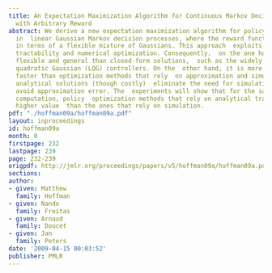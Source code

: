 ```yaml
---
title: An Expectation Maximization Algorithm for Continuous Markov Decision Processes
  with Arbitrary Reward
abstract: We derive a new expectation maximization algorithm for policy optimization
  in  linear Gaussian Markov decision processes, where the reward function is  parameterised
  in terms of a flexible mixture of Gaussians. This approach  exploits both analytical
  tractability and numerical optimization. Consequently,  on the one hand, it is more
  flexible and general than closed-form solutions,  such as the widely used linear
  quadratic Gaussian (LQG) controllers. On the  other hand, it is more accurate and
  faster than optimization methods that rely  on approximation and simulation. Partial
  analytical solutions (though costly)  eliminate the need for simulation and, hence,
  avoid approximation error. The  experiments will show that for the same cost of
  computation, policy  optimization methods that rely on analytical tractability have
  higher value  than the ones that rely on simulation.
pdf: "./hoffman09a/hoffman09a.pdf"
layout: inproceedings
id: hoffman09a
month: 0
firstpage: 232
lastpage: 239
page: 232-239
origpdf: http://jmlr.org/proceedings/papers/v5/hoffman09a/hoffman09a.pdf
sections: 
author:
- given: Matthew
  family: Hoffman
- given: Nando
  family: Freitas
- given: Arnaud
  family: Doucet
- given: Jan
  family: Peters
date: '2009-04-15 00:03:52'
publisher: PMLR
---
```

